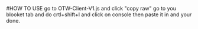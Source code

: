 #HOW TO USE
go to OTW-Client-V1.js and click "copy raw" 
go to you blooket tab and do crtl+shift+I and click on console
then paste it in and your done.
